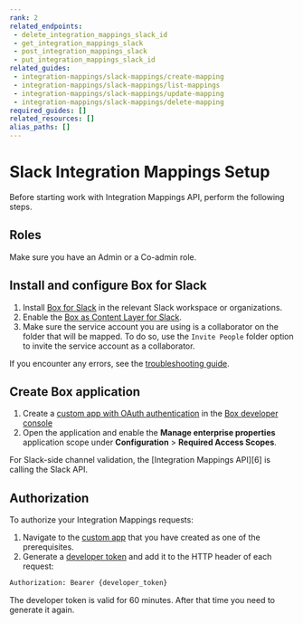 ```yaml
---
rank: 2
related_endpoints:
 - delete_integration_mappings_slack_id
 - get_integration_mappings_slack
 - post_integration_mappings_slack
 - put_integration_mappings_slack_id
related_guides:
 - integration-mappings/slack-mappings/create-mapping
 - integration-mappings/slack-mappings/list-mappings
 - integration-mappings/slack-mappings/update-mapping
 - integration-mappings/slack-mappings/delete-mapping
required_guides: []
related_resources: []
alias_paths: []
---
```

# Slack Integration Mappings Setup

Before starting work with Integration Mappings API, perform
the following steps.

## Roles

Make sure you have an Admin or a Co-admin role.

## Install and configure Box for Slack

1. Install [Box for Slack][1] in the relevant Slack workspace or organizations.
2. Enable the [Box as Content Layer for Slack][2].
3. Make sure the service account you are using is a collaborator on the folder that will be mapped. To do so, use the `Invite People` folder option to invite the service account as a collaborator.

If you encounter any errors, see the [troubleshooting guide][3].

## Create Box application

1. Create a [custom app with OAuth authentication][4] in the [Box developer console][5]
2. Open the application and enable the **Manage enterprise properties** application scope under **Configuration** > **Required Access Scopes**.

<Message info>
  For Slack-side channel validation, the [Integration Mappings API][6]
  is calling the Slack API.
</Message>

## Authorization

To authorize your Integration Mappings requests:

1. Navigate to the [custom app][7] that you have created as one of the prerequisites.
2. Generate a [developer token][8] and add it to the HTTP header of each request:

```bash
Authorization: Bearer {developer_token}
```

<Message info>
  The developer token is valid for 60 minutes. After that time you need
  to generate it again.
</Message>

[1]: https://support.box.com/hc/en-us/articles/360044195313-Installing-and-Using-the-Box-for-Slack-Integration
[2]: https://support.box.com/hc/en-us/articles/4415585987859-Box-as-the-Content-Layer-for-Slack
[3]: g://integration-mappings/slack-mappings/troubleshooting
[4]: g://authentication/oauth2/oauth2-setup
[5]: https://app.box.com/developers/console
[6]: e://get-integration-mappings-slack
[7]: g://applications/app-types/custom-apps
[8]: g://authentication/tokens/developer-tokens